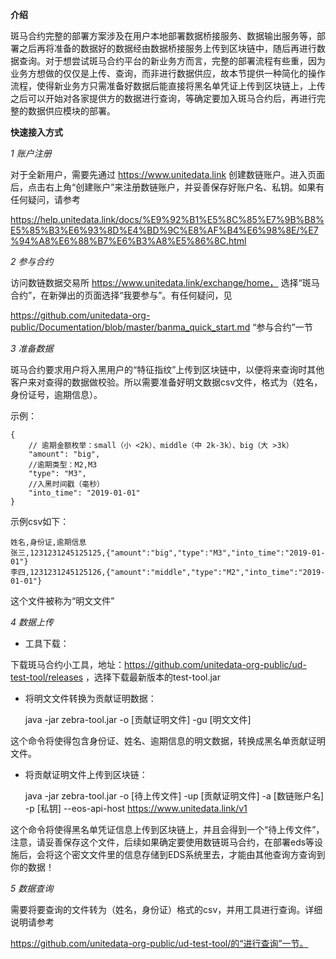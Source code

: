 
**介绍**

斑马合约完整的部署方案涉及在用户本地部署数据桥接服务、数据输出服务等，部署之后再将准备的数据好的数据经由数据桥接服务上传到区块链中，随后再进行数据查询。对于想尝试斑马合约平台的新业务方而言，完整的部署流程有些重，因为业务方想做的仅仅是上传、查询，而非进行数据供应，故本节提供一种简化的操作流程，使得新业务方只需准备好数据后能直接将黑名单凭证上传到区块链上，上传之后可以开始对各家提供方的数据进行查询，等确定要加入斑马合约后，再进行完整的数据供应模块的部署。


**快速接入方式**

*1 账户注册*

对于全新用户，需要先通过 https://www.unitedata.link 创建数链账户。进入页面后，点击右上角“创建账户”来注册数链账户，并妥善保存好账户名、私钥。如果有任何疑问，请参考

https://help.unitedata.link/docs/%E9%92%B1%E5%8C%85%E7%9B%B8%E5%85%B3%E6%93%8D%E4%BD%9C%E8%AF%B4%E6%98%8E/%E7%94%A8%E6%88%B7%E6%B3%A8%E5%86%8C.html


*2 参与合约*

访问数链数据交易所 https://www.unitedata.link/exchange/home， 选择“斑马合约”，在新弹出的页面选择“我要参与”。有任何疑问，见

https://github.com/unitedata-org-public/Documentation/blob/master/banma_quick_start.md “参与合约”一节

*3 准备数据*

斑马合约要求用户将入黑用户的“特征指纹”上传到区块链中，以便将来查询时其他客户来对查得的数据做校验。所以需要准备好明文数据csv文件，格式为（姓名，身份证号，逾期信息）。

示例：


    {
        // 逾期金额枚举：small（小 <2k）、middle（中 2k-3k）、big（大 >3k）
        "amount": "big",
        //逾期类型：M2,M3
        "type": "M3",
        //入黑时间戳（毫秒）
        "into_time": "2019-01-01"
    }


示例csv如下：

    姓名,身份证,逾期信息
    张三,1231231245125125,{"amount":"big","type":"M3","into_time":"2019-01-01"}
    李四,1231231245125126,{"amount":"middle","type":"M2","into_time":"2019-01-01"}

这个文件被称为“明文文件”


*4 数据上传*

* 工具下载：

下载斑马合约小工具，地址：https://github.com/unitedata-org-public/ud-test-tool/releases ，选择下载最新版本的test-tool.jar

* 将明文文件转换为贡献证明数据：

    java -jar zebra-tool.jar  -o [贡献证明文件] -gu [明文文件]  

这个命令将使得包含身份证、姓名、逾期信息的明文数据，转换成黑名单贡献证明文件。

* 将贡献证明文件上传到区块链：

    java -jar zebra-tool.jar  -o [待上传文件] -up [贡献证明文件]   -a [数链账户名] -p [私钥] --eos-api-host https://www.unitedata.link/v1

这个命令将使得黑名单凭证信息上传到区块链上，并且会得到一个“待上传文件”，注意，请妥善保存这个文件，后续如果确定要使用数链斑马合约，在部署eds等设施后，会将这个密文文件里的信息存储到EDS系统里去，才能由其他查询方查询到你的数据！

*5 数据查询*

需要将要查询的文件转为（姓名，身份证）格式的csv，并用工具进行查询。详细说明请参考

https://github.com/unitedata-org-public/ud-test-tool/的“进行查询”一节。










